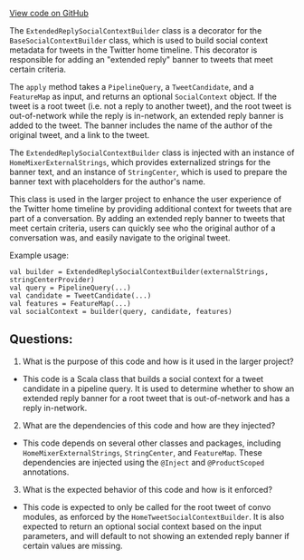 [View code on GitHub](https://github.com/misbahsy/the-algorithm/home-mixer/server/src/main/scala/com/twitter/home_mixer/functional_component/decorator/ExtendedReplySocialContextBuilder.scala)

The `ExtendedReplySocialContextBuilder` class is a decorator for the `BaseSocialContextBuilder` class, which is used to build social context metadata for tweets in the Twitter home timeline. This decorator is responsible for adding an "extended reply" banner to tweets that meet certain criteria.

The `apply` method takes a `PipelineQuery`, a `TweetCandidate`, and a `FeatureMap` as input, and returns an optional `SocialContext` object. If the tweet is a root tweet (i.e. not a reply to another tweet), and the root tweet is out-of-network while the reply is in-network, an extended reply banner is added to the tweet. The banner includes the name of the author of the original tweet, and a link to the tweet.

The `ExtendedReplySocialContextBuilder` class is injected with an instance of `HomeMixerExternalStrings`, which provides externalized strings for the banner text, and an instance of `StringCenter`, which is used to prepare the banner text with placeholders for the author's name.

This class is used in the larger project to enhance the user experience of the Twitter home timeline by providing additional context for tweets that are part of a conversation. By adding an extended reply banner to tweets that meet certain criteria, users can quickly see who the original author of a conversation was, and easily navigate to the original tweet. 

Example usage:

```
val builder = ExtendedReplySocialContextBuilder(externalStrings, stringCenterProvider)
val query = PipelineQuery(...)
val candidate = TweetCandidate(...)
val features = FeatureMap(...)
val socialContext = builder(query, candidate, features)
```
## Questions: 
 1. What is the purpose of this code and how is it used in the larger project?
- This code is a Scala class that builds a social context for a tweet candidate in a pipeline query. It is used to determine whether to show an extended reply banner for a root tweet that is out-of-network and has a reply in-network.

2. What are the dependencies of this code and how are they injected?
- This code depends on several other classes and packages, including `HomeMixerExternalStrings`, `StringCenter`, and `FeatureMap`. These dependencies are injected using the `@Inject` and `@ProductScoped` annotations.

3. What is the expected behavior of this code and how is it enforced?
- This code is expected to only be called for the root tweet of convo modules, as enforced by the `HomeTweetSocialContextBuilder`. It is also expected to return an optional social context based on the input parameters, and will default to not showing an extended reply banner if certain values are missing.